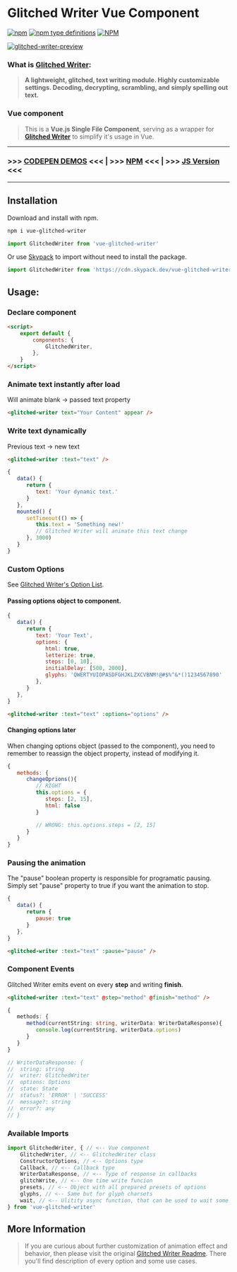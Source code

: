 # Glitched Writer Vue Component

[![npm](https://img.shields.io/npm/v/vue-glitched-writer)](https://www.npmjs.com/package/vue-glitched-writer) [![npm type definitions](https://img.shields.io/npm/types/vue-glitched-writer)](https://www.npmjs.com/package/vue-glitched-writer) [![NPM](https://img.shields.io/npm/l/vue-glitched-writer)](https://www.npmjs.com/package/vue-glitched-writer)

[![glitched-writer-preview](https://user-images.githubusercontent.com/24491503/67164275-06ab6900-f379-11e9-81ac-cab76dbc8dcd.gif)](https://codepen.io/thetarnav/pen/MWWyPzY)

### What is [Glitched Writer](https://www.npmjs.com/package/glitched-writer):

> **A lightweight, glitched, text writing module. Highly customizable settings. Decoding, decrypting, scrambling, and simply spelling out text.**

### Vue component

> This is a **Vue.js Single File Component**, serving as a wrapper for [**Glitched Writer**](https://www.npmjs.com/package/glitched-writer) to simplify it's usage in Vue.

---

### >>> [CODEPEN DEMOS](https://codepen.io/collection/XWVEEa) <<< | >>> [NPM](https://www.npmjs.com/package/vue-glitched-writer) <<< | >>> [JS Version](https://www.npmjs.com/package/glitched-writer) <<<

---

## Installation

Download and install with npm.

```bash
npm i vue-glitched-writer
```

```js
import GlitchedWriter from 'vue-glitched-writer'
```

Or use [Skypack](https://www.skypack.dev/view/vue-glitched-writer) to import without need to install the package.

```js
import GlitchedWriter from 'https://cdn.skypack.dev/vue-glitched-writer'
```

## Usage:

### Declare component

```html
<script>
	export default {
		components: {
			GlitchedWriter,
		},
	}
</script>
```

### Animate text instantly after load

Will animate blank -> passed text property

```html
<glitched-writer text="Your Content" appear />
```

### Write text dynamically

Previous text -> new text

```html
<glitched-writer :text="text" />
```

```js
{
   data() {
      return {
         text: 'Your dynamic text.'
      }
   },
   mounted() {
      setTimeout(() => {
         this.text = 'Something new!'
         // Glitched Writer will animate this text change
      }, 3000)
   }
}
```

### Custom Options

See [Glitched Writer's Option List](https://github.com/thetarnav/glitched-writer#customizing-behavior).

#### **Passing options object to component.**

```js
{
   data() {
      return {
         text: 'Your Text',
         options: {
            html: true,
            letterize: true,
            steps: [0, 10],
            initialDelay: [500, 2000],
            glyphs: 'QWERTYUIOPASDFGHJKLZXCVBNM!@#$%^&*()1234567890'
         },
      }
   },
}
```

```html
<glitched-writer :text="text" :options="options" />
```

#### **Changing options later**

When changing options object (passed to the component), you need to remember to reassign the object property, instead of modifying it.

```js
{
   methods: {
      changeOprions(){
         // RIGHT
         this.options = {
            steps: [2, 15],
            html: false
         }

         // WRONG: this.options.steps = [2, 15]
      }
   }
}
```

### Pausing the animation

The "pause" boolean property is responsible for programatic pausing.
Simply set "pause" property to true if you want the animation to stop.

```js
{
   data() {
      return {
         pause: true
      }
   },
}
```

```html
<glitched-writer :text="text" :pause="pause" />
```

### Component Events

Glitched Writer emits event on every **step** and writing **finish**.

```html
<glitched-writer :text="text" @step="method" @finish="method" />
```

```ts
{
   methods: {
      method(currentString: string, writerData: WriterDataResponse){
         console.log(currentString, writerData.options)
      }
   }
}

// WriterDataResponse: {
// 	string: string
// 	writer: GlitchedWriter
// 	options: Options
// 	state: State
// 	status?: 'ERROR' | 'SUCCESS'
// 	message?: string
// 	error?: any
// }
```

### Available Imports

```ts
import GlitchedWriter, { // <-- Vue component
	GlitchedWriter, // <-- GlitchedWriter class
	ConstructorOptions, // <-- Options type
	Callback, // <-- Callback type
	WriterDataResponse, // <-- Type of response in callbacks
	glitchWrite, // <-- One time write funcion
	presets, // <-- Object with all prepared presets of options
	glyphs, // <-- Same but for glyph charsets
	wait, // <-- Ulitity async function, that can be used to wait some time
} from 'vue-glitched-writer'
```

## More Information

> If you are curious about further customization of animation effect and behavior, then please visit the original [Glitched Writer Readme](https://github.com/thetarnav/glitched-writer#table-of-contents). There you'll find description of every option and some use cases.
